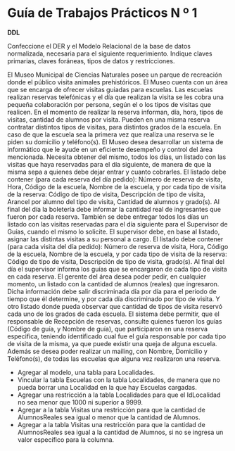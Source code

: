 Guía de Trabajos Prácticos N º 1
================================
__DDL__


Confeccione el DER y el Modelo Relacional de la base de datos normalizada, necesaria para el siguiente requerimiento. Indique claves primarias, claves foráneas, tipos de datos y restricciones.

El Museo Municipal de Ciencias Naturales posee un parque de recreación donde el público visita animales prehistóricos. 
El Museo cuenta con un área que se encarga de ofrecer visitas guiadas para escuelas. 
Las escuelas realizan reservas telefónicas y el día que realizan la visita se les cobra una pequeña colaboración por persona, según el o los tipos de visitas que realicen.
En el momento de realizar la reserva informan, día, hora, tipos de visitas, cantidad de alumnos por visita. Pueden en una misma reserva contratar distintos tipos de visitas, para distintos grados de la escuela. En caso de que la escuela sea la primera vez que realiza una reserva se le piden su domicilio y teléfono(s). 
El Museo desea desarrollar un sistema de informático que le ayude en un eficiente desempeño y control del área mencionada. 
Necesita obtener del mismo, todos los días, un listado con las visitas que haya reservadas para el día siguiente, de manera de que la misma sepa a quienes debe dejar entrar y cuanto cobrarles. 
El listado debe contener (para cada reserva del día pedido): Número de reserva de visita, Hora, Código de la escuela, Nombre de la escuela, y por cada tipo de visita de la reserva: Código de tipo de visita, Descripción de tipo de visita, Arancel por alumno del tipo de visita, Cantidad de alumnos y grado(s). 
Al final del día la boletería debe informar la cantidad real de ingresantes que fueron por cada reserva. 
También se debe entregar todos los días un listado con las visitas reservadas para el día siguiente para el Supervisor de Guías, cuando el mismo lo solicite. El supervisor debe, en base al listado, asignar las distintas visitas a su personal a cargo. El listado debe contener (para cada visita del día pedido): Número de reserva de visita, Hora, Código de la escuela, Nombre de la escuela, y por cada tipo de visita de la reserva: Código de tipo de visita, Descripción de tipo de visita, grado(s). 
Al final del día el supervisor informa los guías que se encargaron de cada tipo de visita en cada reserva. 
El gerente del área desea poder pedir, en cualquier momento, un listado con la cantidad de alumnos (reales) que ingresaron. Dicha información debe salir discriminada día por día para el periodo de tiempo que él determine, y por cada día discriminado por tipo de visita. Y otro listado donde pueda observar que cantidad de tipos de visita reservó cada uno de los grados de cada escuela. 
El sistema debe permitir, que el responsable de Recepción de reservas, consulte quienes fueron los guías (Código de guía, y Nombre de guía), que participaron en una reserva especifica, teniendo identificado cual fue el guía responsable por cada tipo de visita de la misma, ya que puede existir una queja de alguna escuela. 
Además se desea poder realizar un mailing, con Nombre, Domicilio y Teléfono(s), de todas las escuelas que alguna vez realizaron una reserva.


 - Agregar al modelo, una tabla para Localidades.
 - Vincular la tabla Escuelas con la tabla Localidades, de manera que no pueda borrar una Localidad en la que hay Escuelas cargadas.
 - Agregar una restricción a la tabla Localidades para que el IdLocalidad no sea menor que 1000 ni superior a 9999.
 - Agregar a la tabla Visitas una restricción para que la cantidad de AlumnosReales sea igual o menor que la cantidad de Alumnos.
 - Agregar a la tabla Visitas una restricción para que la cantidad de AlumnosReales sea igual a la cantidad de Alumnos, si no se ingresa un valor específico para la columna.
